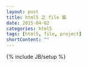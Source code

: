 ```yaml
---
layout: post
title: html5 之 file 篇
date: 2015-04-02
categories: html5
tags: [html5, file, project]
shortContent: ""
---
```

{% include JB/setup %}